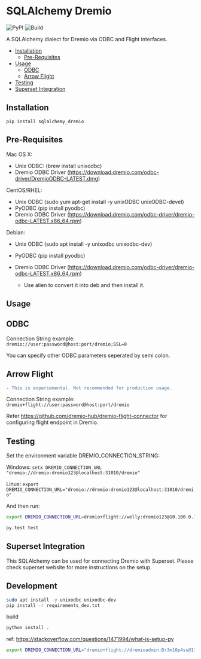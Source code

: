 # SQLAlchemy Dremio


![PyPI](https://img.shields.io/pypi/v/sqlalchemy_dremio.svg)
![Build](https://github.com/narendrans/sqlalchemy_dremio/workflows/Build/badge.svg)

A SQLAlchemy dialect for Dremio via ODBC and Flight interfaces.

<!--ts-->
   * [Installation](#installation)
      * [Pre-Requisites](#pre-requisites)
   * [Usage](#usage)
      * [ODBC](#odbc)
      * [Arrow Flight](#arrow-flight)
   * [Testing](#testing)
   * [Superset Integration](#superset-integration)
<!--te-->

Installation
------------

`pip install sqlalchemy_dremio`

Pre-Requisites
--------------

Mac OS X:

* Unix ODBC: (brew install unixodbc)
* Dremio ODBC Driver (https://download.dremio.com/odbc-driver/DremioODBC-LATEST.dmg)

CentOS/RHEL:

* Unix ODBC (sudo yum apt-get install -y unixODBC unixODBC-devel)
* PyODBC (pip install pyodbc)
* Dremio ODBC Driver (https://download.dremio.com/odbc-driver/dremio-odbc-LATEST.x86_64.rpm)

Debian:

* Unix ODBC (sudo apt install -y unixodbc unixodbc-dev)
* PyODBC (pip install pyodbc)
* Dremio ODBC Driver (https://download.dremio.com/odbc-driver/dremio-odbc-LATEST.x86_64.rpm)

    * Use alien to convert it into deb and then install it.

Usage
------------

ODBC
-------
Connection String example:
`dremio://user:password@host:port/dremio;SSL=0`

You can specify other ODBC parameters seperated by semi colon.

Arrow Flight
------
```diff
- This is experiemental. Not recommended for production usage.
```

Connection String example:
`dremio+flight://user:password@host:port/dremio`

Refer https://github.com/dremio-hub/dremio-flight-connector for configuring flight endpoint in Dremio.

Testing
------------

Set the environment variable DREMIO_CONNECTION_STRING:

Windows:
`setx DREMIO_CONNECTION_URL "dremio://dremio:dremio123@localhost:31010/dremio"`

Linux:
`export DREMIO_CONNECTION_URL="dremio://dremio:dremio123@localhost:31010/dremio"`

And then run:

```sh
export DREMIO_CONNECTION_URL=dremio+flight://welly:dremio123@10.100.0.109:32010/dremio
```

```py
py.test test
```

Superset Integration
-------------

This SQLAlchemy can be used for connecting Dremio with Superset. Please check superset website for more instructions on the setup.

Development
-------------

```sh
sudo apt install -y unixodbc unixodbc-dev
pip install -r requirements_dev.txt
```

build

```sh
python install .
```
ref: https://stackoverflow.com/questions/1471994/what-is-setup-py

```sh
export DREMIO_CONNECTION_URL="dremio+flight://dremioadmin:Dr3m10p4ss@172.31.16.20:32010/dremio"
```